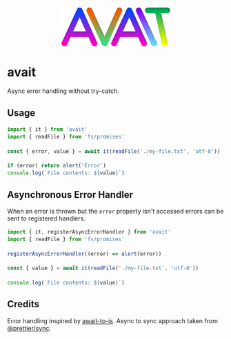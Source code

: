 <p align="center">
  <img src="https://github.com/tobua/avait/raw/main/logo.png" alt="avait" width="50%">
</p>

# avait

Async error handling without try-catch.

## Usage

```js
import { it } from 'avait'
import { readFile } from 'fs/promises'

const { error, value } = await it(readFile('./my-file.txt', 'utf-8'))

if (error) return alert('Error')
console.log(`File contents: ${value}`)
```

## Asynchronous Error Handler

When an error is thrown but the `error` property isn't accessed errors can be sent to registered handlers.

```js
import { it, registerAsyncErrorHandler } from 'avait'
import { readFile } from 'fs/promises'

registerAsyncErrorHandler((error) => alert(error))

const { value } = await it(readFile('./my-file.txt', 'utf-8'))

console.log(`File contents: ${value}`)
```

## Credits

Error handling inspired by [await-to-js](https://github.com/scopsy/await-to-js).
Async to sync approach taken from [@prettier/sync](https://github.com/prettier/prettier-synchronized).
